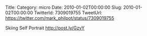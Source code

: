 Title: 
Category: micro
Date: 2010-01-02T00:00:00
Slug: 2010-01-02T00:00:00
TwitterId: 7309019755
TweetUrl: https://twitter.com/mark_philpot/status/7309019755

Skiing Self Portrait http://post.ly/GzvY